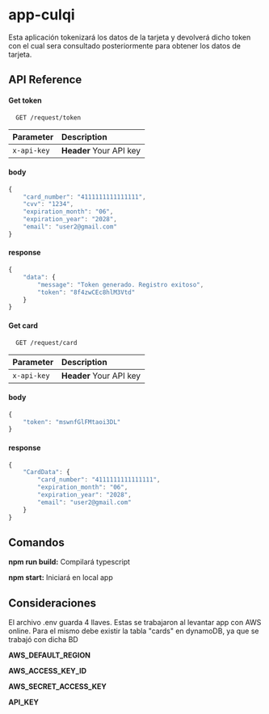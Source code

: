 
# app-culqi

Esta aplicación tokenizará los datos de la tarjeta y devolverá dicho token con el cual sera consultado posteriormente para obtener los datos de tarjeta.





## API Reference

#### Get token

```http
  GET /request/token
```
| Parameter | Description                |
| :-------- | :------------------------- |
| `x-api-key` | **Header** Your API key |

#### body
```javascript
{
    "card_number": "4111111111111111",
    "cvv": "1234",
    "expiration_month": "06",
    "expiration_year": "2028",
    "email": "user2@gmail.com"
}
```
#### response
```javascript
{
    "data": {
        "message": "Token generado. Registro exitoso",
        "token": "8f4zwCEc8hlM3Vtd"
    }
}
```


#### Get card

```http
  GET /request/card
```
| Parameter | Description                |
| :-------- | :------------------------- |
| `x-api-key` | **Header** Your API key |

#### body
```javascript
{   
    "token": "mswnfGlFMtaoi3DL"
}
```
#### response
```javascript
{
    "CardData": {
        "card_number": "4111111111111111",
        "expiration_month": "06",
        "expiration_year": "2028",
        "email": "user2@gmail.com"
    }
}
```


## Comandos

**npm run build:** Compilará typescript

**npm start:** Iniciará en local app

## Consideraciones

El archivo .env guarda 4 llaves. Estas se trabajaron al levantar app con AWS online. Para el mismo debe existir la tabla "cards" en dynamoDB, ya que se trabajó con dicha BD

**AWS_DEFAULT_REGION**

**AWS_ACCESS_KEY_ID**

**AWS_SECRET_ACCESS_KEY**

**API_KEY**

